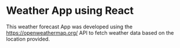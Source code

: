 # Weather App using React

This weather forecast App was developed using the https://openweathermap.org/ API to fetch weather data based on the location provided.

